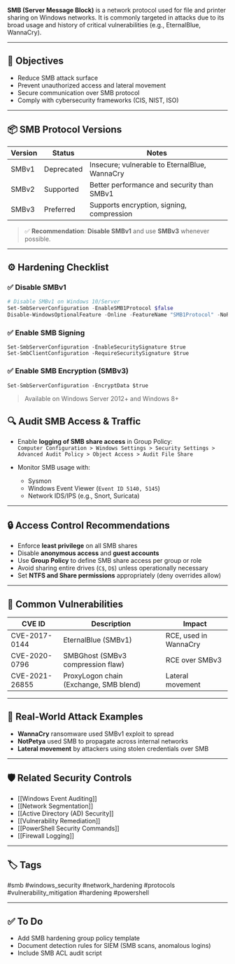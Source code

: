**SMB (Server Message Block)** is a network protocol used for file and printer sharing on Windows networks. It is commonly targeted in attacks due to its broad usage and history of critical vulnerabilities (e.g., EternalBlue, WannaCry).

---

## 🎯 Objectives

- Reduce SMB attack surface  
- Prevent unauthorized access and lateral movement  
- Secure communication over SMB protocol  
- Comply with cybersecurity frameworks (CIS, NIST, ISO)

---

## 📦 SMB Protocol Versions

| Version   | Status       | Notes                                              |
|-----------|--------------|----------------------------------------------------|
| SMBv1     | Deprecated   | Insecure; vulnerable to EternalBlue, WannaCry      |
| SMBv2     | Supported    | Better performance and security than SMBv1         |
| SMBv3     | Preferred    | Supports encryption, signing, compression          |

> ✅ **Recommendation**: **Disable SMBv1** and use **SMBv3** whenever possible.

---

## ⚙️ Hardening Checklist

### ✅ Disable SMBv1

```powershell
# Disable SMBv1 on Windows 10/Server
Set-SmbServerConfiguration -EnableSMB1Protocol $false
Disable-WindowsOptionalFeature -Online -FeatureName "SMB1Protocol" -NoRestart
```

### ✅ Enable SMB Signing

```
Set-SmbServerConfiguration -EnableSecuritySignature $true
Set-SmbClientConfiguration -RequireSecuritySignature $true
```

### ✅ Enable SMB Encryption (SMBv3)

```
Set-SmbServerConfiguration -EncryptData $true
```

>Available on Windows Server 2012+ and Windows 8+

## 🔍 Audit SMB Access & Traffic

- Enable **logging of SMB share access** in Group Policy:  
    `Computer Configuration > Windows Settings > Security Settings > Advanced Audit Policy > Object Access > Audit File Share`
    
- Monitor SMB usage with:
    - Sysmon
    - Windows Event Viewer (`Event ID 5140, 5145`)
    - Network IDS/IPS (e.g., Snort, Suricata)

---

## 🔒 Access Control Recommendations

- Enforce **least privilege** on all SMB shares
- Disable **anonymous access** and **guest accounts**
- Use **Group Policy** to define SMB share access per group or role
- Avoid sharing entire drives (`C$`, `D$`) unless operationally necessary
- Set **NTFS and Share permissions** appropriately (deny overrides allow)

---

## 📛 Common Vulnerabilities

|CVE ID|Description|Impact|
|---|---|---|
|CVE-2017-0144|EternalBlue (SMBv1)|RCE, used in WannaCry|
|CVE-2020-0796|SMBGhost (SMBv3 compression flaw)|RCE over SMBv3|
|CVE-2021-26855|ProxyLogon chain (Exchange, SMB blend)|Lateral movement|

---

## 🧠 Real-World Attack Examples

- **WannaCry** ransomware used SMBv1 exploit to spread
- **NotPetya** used SMB to propagate across internal networks
- **Lateral movement** by attackers using stolen credentials over SMB

---

## 🛡 Related Security Controls

- [[Windows Event Auditing]]
- [[Network Segmentation]]
- [[Active Directory (AD) Security]]
- [[Vulnerability Remediation]]
- [[PowerShell Security Commands]]
- [[Firewall Logging]]

---

## 🏷 Tags

#smb #windows_security #network_hardening #protocols #vulnerability_mitigation #hardening #powershell

---

## ✅ To Do

-  Add SMB hardening group policy template
-  Document detection rules for SIEM (SMB scans, anomalous logins)
-  Include SMB ACL audit script